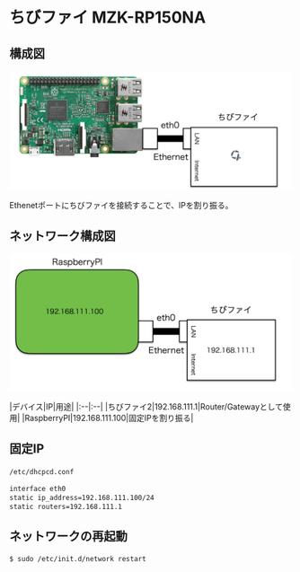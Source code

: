 # ちびファイ MZK-RP150NA

## 構成図

![](/img/dev/pi/chibi002.png)

Ethenetポートにちびファイを接続することで、IPを割り振る。

## ネットワーク構成図

![](/img/dev/pi/chibinet002.png)

|デバイス|IP|用途|
|:--|:--|
|ちびファイ2|192.168.111.1|Router/Gatewayとして使用|
|RaspberryPI|192.168.111.100|固定IPを割り振る|


## 固定IP

`/etc/dhcpcd.conf`

```
interface eth0
static ip_address=192.168.111.100/24
static routers=192.168.111.1
```

## ネットワークの再起動

```
$ sudo /etc/init.d/network restart
```